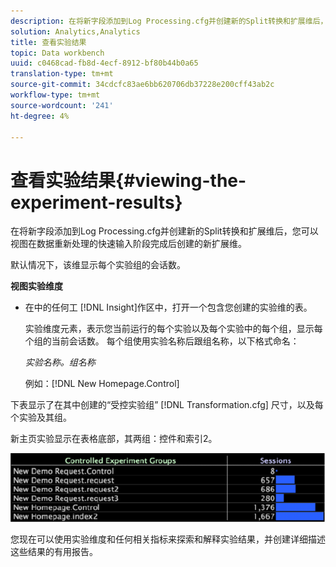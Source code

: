 ```yaml
---
description: 在将新字段添加到Log Processing.cfg并创建新的Split转换和扩展维后，您可以视图在数据重新处理的快速输入阶段完成后创建的新扩展维。
solution: Analytics,Analytics
title: 查看实验结果
topic: Data workbench
uuid: c0468cad-fb8d-4ecf-8912-bf80b44b0a65
translation-type: tm+mt
source-git-commit: 34cdcfc83ae6bb620706db37228e200cff43ab2c
workflow-type: tm+mt
source-wordcount: '241'
ht-degree: 4%

---
```



# 查看实验结果{#viewing-the-experiment-results}

在将新字段添加到Log Processing.cfg并创建新的Split转换和扩展维后，您可以视图在数据重新处理的快速输入阶段完成后创建的新扩展维。

默认情况下，该维显示每个实验组的会话数。

**视图实验维度**

* 在中的任何工 [!DNL Insight]作区中，打开一个包含您创建的实验维的表。

   实验维度元素，表示您当前运行的每个实验以及每个实验中的每个组，显示每个组的当前会话数。 每个组使用实验名称后跟组名称，以下格式命名：

   *实验名称。组名称*

   例如：[!DNL New Homepage.Control]

下表显示了在其中创建的“受控实验组” [!DNL Transformation.cfg] 尺寸，以及每个实验及其组。

新主页实验显示在表格底部，其两组：控件和索引2。

![](assets/controlledexpgrps.png)

您现在可以使用实验维度和任何相关指标来探索和解释实验结果，并创建详细描述这些结果的有用报告。

